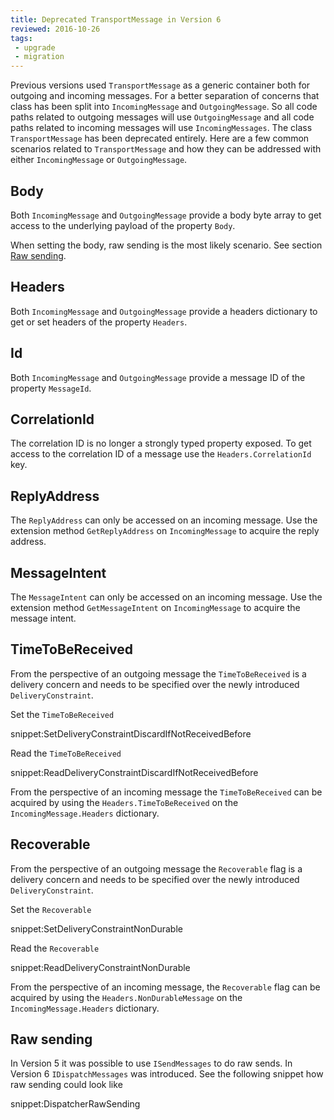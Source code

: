 ```yaml
---
title: Deprecated TransportMessage in Version 6
reviewed: 2016-10-26
tags:
 - upgrade
 - migration
---
```


Previous versions used `TransportMessage` as a generic container both for outgoing and incoming messages. For a better separation of concerns that class has been split into `IncomingMessage` and `OutgoingMessage`. So all code paths related to outgoing messages will use `OutgoingMessage` and all code paths related to incoming messages will use `IncomingMessages`. The class `TransportMessage` has been deprecated entirely. Here are a few common scenarios related to `TransportMessage` and how they can be addressed with either `IncomingMessage` or `OutgoingMessage`.


## Body

Both `IncomingMessage` and `OutgoingMessage` provide a body byte array to get access to the underlying payload of the property `Body`.

When setting the body, raw sending is the most likely scenario. See section [Raw sending](#raw-sending).


## Headers

Both `IncomingMessage` and `OutgoingMessage` provide a headers dictionary to get or set headers of the property `Headers`.


## Id

Both `IncomingMessage` and `OutgoingMessage` provide a message ID of the property `MessageId`.


## CorrelationId

The correlation ID is no longer a strongly typed property exposed. To get access to the correlation ID of a message use the `Headers.CorrelationId` key.


## ReplyAddress

The `ReplyAddress` can only be accessed on an incoming message. Use the extension method `GetReplyAddress` on `IncomingMessage` to acquire the reply address.


## MessageIntent

The `MessageIntent` can only be accessed on an incoming message. Use the extension method `GetMessageIntent` on `IncomingMessage` to acquire the message intent.


## TimeToBeReceived

From the perspective of an outgoing message the `TimeToBeReceived` is a delivery concern and needs to be specified over the newly introduced `DeliveryConstraint`.

Set the `TimeToBeReceived`

snippet:SetDeliveryConstraintDiscardIfNotReceivedBefore

Read the `TimeToBeReceived`

snippet:ReadDeliveryConstraintDiscardIfNotReceivedBefore

From the perspective of an incoming message the `TimeToBeReceived` can be acquired by using the `Headers.TimeToBeReceived` on the `IncomingMessage.Headers` dictionary.


## Recoverable

From the perspective of an outgoing message the `Recoverable` flag is a delivery concern and needs to be specified over the newly introduced `DeliveryConstraint`.

Set the `Recoverable`

snippet:SetDeliveryConstraintNonDurable

Read the `Recoverable`

snippet:ReadDeliveryConstraintNonDurable

From the perspective of an incoming message, the `Recoverable` flag can be acquired by using the `Headers.NonDurableMessage` on the `IncomingMessage.Headers` dictionary.


## Raw sending

In Version 5 it was possible  to use `ISendMessages` to do raw sends. In Version 6 `IDispatchMessages` was introduced. See the following snippet how raw sending could look like

snippet:DispatcherRawSending